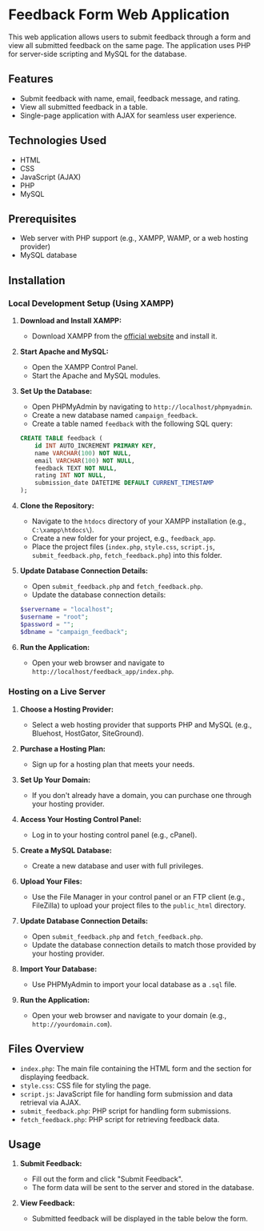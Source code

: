 # Feedback Form Web Application

This web application allows users to submit feedback through a form and view all submitted feedback on the same page. The application uses PHP for server-side scripting and MySQL for the database.

## Features

- Submit feedback with name, email, feedback message, and rating.
- View all submitted feedback in a table.
- Single-page application with AJAX for seamless user experience.

## Technologies Used

- HTML
- CSS
- JavaScript (AJAX)
- PHP
- MySQL

## Prerequisites

- Web server with PHP support (e.g., XAMPP, WAMP, or a web hosting provider)
- MySQL database

## Installation

### Local Development Setup (Using XAMPP)

1. **Download and Install XAMPP:**
   - Download XAMPP from the [official website](https://www.apachefriends.org/index.html) and install it.

2. **Start Apache and MySQL:**
   - Open the XAMPP Control Panel.
   - Start the Apache and MySQL modules.

3. **Set Up the Database:**
   - Open PHPMyAdmin by navigating to `http://localhost/phpmyadmin`.
   - Create a new database named `campaign_feedback`.
   - Create a table named `feedback` with the following SQL query:

    ```sql
    CREATE TABLE feedback (
        id INT AUTO_INCREMENT PRIMARY KEY,
        name VARCHAR(100) NOT NULL,
        email VARCHAR(100) NOT NULL,
        feedback TEXT NOT NULL,
        rating INT NOT NULL,
        submission_date DATETIME DEFAULT CURRENT_TIMESTAMP
    );
    ```

4. **Clone the Repository:**
   - Navigate to the `htdocs` directory of your XAMPP installation (e.g., `C:\xampp\htdocs\`).
   - Create a new folder for your project, e.g., `feedback_app`.
   - Place the project files (`index.php`, `style.css`, `script.js`, `submit_feedback.php`, `fetch_feedback.php`) into this folder.

5. **Update Database Connection Details:**
   - Open `submit_feedback.php` and `fetch_feedback.php`.
   - Update the database connection details:

    ```php
    $servername = "localhost";
    $username = "root";
    $password = "";
    $dbname = "campaign_feedback";
    ```

6. **Run the Application:**
   - Open your web browser and navigate to `http://localhost/feedback_app/index.php`.

### Hosting on a Live Server

1. **Choose a Hosting Provider:**
   - Select a web hosting provider that supports PHP and MySQL (e.g., Bluehost, HostGator, SiteGround).

2. **Purchase a Hosting Plan:**
   - Sign up for a hosting plan that meets your needs.

3. **Set Up Your Domain:**
   - If you don't already have a domain, you can purchase one through your hosting provider.

4. **Access Your Hosting Control Panel:**
   - Log in to your hosting control panel (e.g., cPanel).

5. **Create a MySQL Database:**
   - Create a new database and user with full privileges.

6. **Upload Your Files:**
   - Use the File Manager in your control panel or an FTP client (e.g., FileZilla) to upload your project files to the `public_html` directory.

7. **Update Database Connection Details:**
   - Open `submit_feedback.php` and `fetch_feedback.php`.
   - Update the database connection details to match those provided by your hosting provider.

8. **Import Your Database:**
   - Use PHPMyAdmin to import your local database as a `.sql` file.

9. **Run the Application:**
   - Open your web browser and navigate to your domain (e.g., `http://yourdomain.com`).

## Files Overview

- `index.php`: The main file containing the HTML form and the section for displaying feedback.
- `style.css`: CSS file for styling the page.
- `script.js`: JavaScript file for handling form submission and data retrieval via AJAX.
- `submit_feedback.php`: PHP script for handling form submissions.
- `fetch_feedback.php`: PHP script for retrieving feedback data.

## Usage

1. **Submit Feedback:**
   - Fill out the form and click "Submit Feedback".
   - The form data will be sent to the server and stored in the database.

2. **View Feedback:**
   - Submitted feedback will be displayed in the table below the form.
